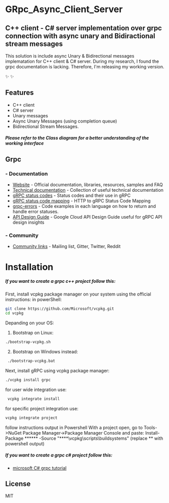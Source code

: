 # GRpc_Async_Client_Server
## C++ client - C# server implementation over grpc connection with async unary and Bidiractional stream messages


This solution is include async Unary & Bidirectional messages implematation for C++ client & C# server.
During my research, I found the grpc documentation is lacking. Therefore, I'm releasing my working version.

 ✨ ✨

## Features

- C++ client
- C# server
- Unary messages
- Async Unary Messages (using completion queue)
- Bidirectional Stream Messages.

##### *Please refer to the Class diagram for a better understanding of the working interface*


## Grpc

### - Documentation

- [Website](https://grpc.io/) - Official documentation, libraries, resources, samples and FAQ
- [Technical documentation](https://github.com/grpc/grpc/tree/master/doc) - Collection of useful technical documentation
- [gRPC status codes](https://github.com/grpc/grpc/blob/master/doc/statuscodes.md) - Status codes and their use in gRPC
- [gRPC status code mapping](https://github.com/grpc/grpc/blob/master/doc/http-grpc-status-mapping.md) - HTTP to gRPC Status Code Mapping
- [grpc-errors](https://github.com/avinassh/grpc-errors) - Code examples in each language on how to return and handle error statuses.
- [API Design Guide](https://cloud.google.com/apis/design/) - Google Cloud API Design Guide useful for gRPC API design insights

### - Community

- [Community links](https://grpc.io/community/) - Mailing list, Gitter, Twitter, Reddit

# Installation
##### If you want to create a grpc c++ project follow this:
First, install vcpkg package manager on your system using the official instructions:
in powerShell:
```sh
git clone https://github.com/Microsoft/vcpkg.git
cd vcpkg
```
Depanding on your OS:
1. Bootstrap on Linux:
```sh
./bootstrap-vcpkg.sh
```
2. Bootstrap on Windows instead:
```sh
 ./bootstrap-vcpkg.bat
```

Next, install gRPC using vcpkg package manager:
```sh
./vcpkg install grpc
```
for user wide integration use:
```sh
 vcpkg integrate install
 ```
for specific project integration use:
```sh
vcpkg integrate project
 ```
follow instructions output in Powershell 
With a project open, go to Tools->NuGet Package Manager->Package Manager Console and paste:
Install-Package ****** -Source "****\vcpkg\scripts\buildsystems"
(replace ** with powershell output)

##### If you want to create a grpc c# project follow this:
- [microsoft C# grpc tutorial](https://docs.microsoft.com/en-us/aspnet/core/tutorials/grpc/grpc-start?view=aspnetcore-5.0&tabs=visual-studio)
## License

MIT

